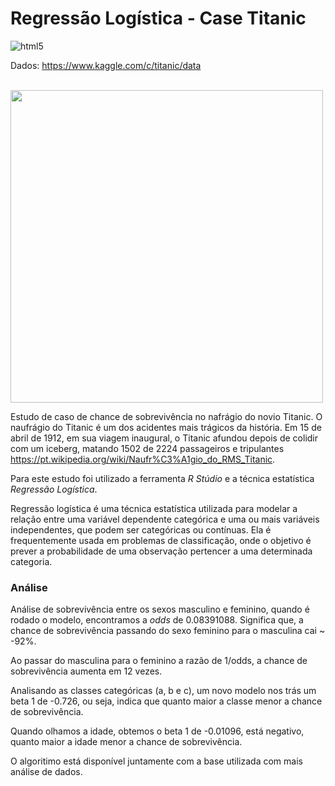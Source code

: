 # Regressão Logística - Case Titanic

 <img align="center" alt="html5" src="https://img.shields.io/badge/R-276DC3?style=for-the-badge&logo=r&logoColor=white" />

Dados: <https://www.kaggle.com/c/titanic/data>

<br>
<div align="left">
<img src="https://github.com/MendesRamon/Regressao_Logistica_Titanic/assets/141190770/8aed31f2-6982-40c8-9ce5-52d725a5aa0c" width="500px" />
<div/>


Estudo de caso de chance de sobrevivência no nafrágio do novio Titanic. O naufrágio do Titanic é um dos acidentes mais trágicos da história. Em 15 de abril de 1912, em sua viagem inaugural, o Titanic afundou depois de colidir com um iceberg, matando 1502 de 2224 passageiros e tripulantes <https://pt.wikipedia.org/wiki/Naufr%C3%A1gio_do_RMS_Titanic>.

Para este estudo foi utilizado a ferramenta *R Stúdio* e a  técnica estatística *Regressão Logística*.

Regressão logística é uma técnica estatística utilizada para modelar a relação entre uma variável dependente categórica e uma ou mais variáveis independentes, que podem ser categóricas ou contínuas. Ela é frequentemente usada em problemas de classificação, onde o objetivo é prever a probabilidade de uma observação pertencer a uma determinada categoria.

### Análise

Análise de sobrevivência entre os sexos masculino e feminino, quando é rodado o modelo, encontramos a *odds* de 0.08391088. Significa que, a chance de sobrevivência passando do sexo feminino para o masculina cai ~ -92%.

Ao passar do masculina para o feminino a razão de 1/odds, a chance de sobrevivência aumenta em 12 vezes.

Analisando as classes categóricas (a, b e c), um novo modelo nos trás um beta 1 de -0.726, ou seja, indica que quanto maior a classe menor a chance de sobrevivência.

Quando olhamos a idade, obtemos o beta 1 de -0.01096, está negativo, quanto maior a idade menor a chance de sobrevivência.

O algoritimo está disponível juntamente com a base utilizada com mais análise de dados.
